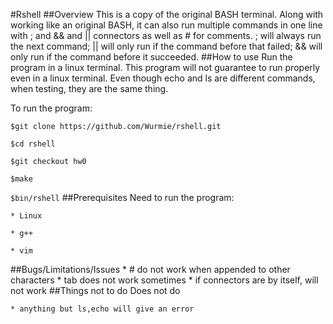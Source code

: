 #Rshell
##Overview
This is a copy of the original BASH terminal. Along with working like an original BASH, it can also run multiple commands in one line with ; and && and || connectors as well as # for comments. ; will always run the next command; || will only run if the command before that failed; && will only run if the command before it succeeded.
##How to use
Run the program in a linux terminal. This program will not guarantee to run properly even in a linux terminal.
Even though echo and ls are different commands, when testing, they are the same thing.

To run the program:

``$git clone https://github.com/Wurmie/rshell.git``

``$cd rshell``

``$git checkout hw0``

``$make``

``$bin/rshell``
##Prerequisites
Need to run the program:

	* Linux

	* g++

	* vim

##Bugs/Limitations/Issues
	* # do not work when appended to other characters
	* tab does not work sometimes
	* if connectors are by itself, will not work
##Things not to do
Does not do

	* anything but ls,echo will give an error
